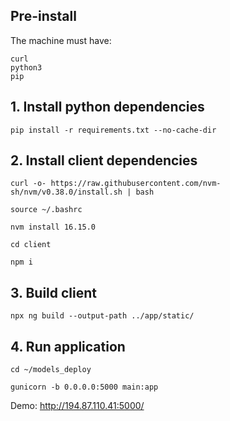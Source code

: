 ## Pre-install
The machine must have:
``` 
curl
python3
pip
```

## 1. Install python dependencies
`pip install -r requirements.txt --no-cache-dir`

## 2. Install client dependencies

`curl -o- https://raw.githubusercontent.com/nvm-sh/nvm/v0.38.0/install.sh | bash`

`source ~/.bashrc`

`nvm install 16.15.0`

`cd client`

`npm i`

## 3. Build client
`npx ng build --output-path ../app/static/`

## 4. Run application
`cd ~/models_deploy`

`gunicorn -b 0.0.0.0:5000 main:app`


Demo: http://194.87.110.41:5000/
